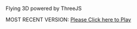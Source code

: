 Flying 3D powered by ThreeJS

MOST RECENT VERSION: [Please Click here to Play](https://rawcdn.githack.com/alperenbutun/Flying-3d/d3b679b/index.html)
